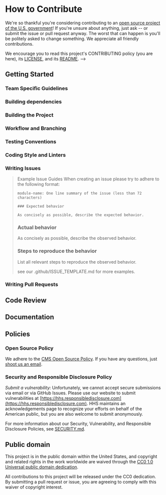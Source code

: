 <!--- # NOTE: Modify sections marked with `TODO`-->

# How to Contribute
We're so thankful you're considering contributing to an [open source project of
the U.S. government](https://code.gov/)! If you're unsure about anything, just
ask -- or submit the issue or pull request anyway. The worst that can happen is
you'll be politely asked to change something. We appreciate all friendly
contributions.

We encourage you to read this project's CONTRIBUTING policy (you are here), its
[LICENSE](LICENSE.md), and its [README](README.md).
-->

## Getting Started
<!--- ### TODO: If you have 'good-first-issue' or 'easy' labels for newcomers, mention them here.-->

### Team Specific Guidelines
<!--- ### TODO -->

### Building dependencies
<!--- ### TODO -->

### Building the Project
<!--- ### TODO -->

### Workflow and Branching
<!--- TODO: Workflow Example
We follow the [GitHub Flow Workflow](https://guides.github.com/introduction/flow/)

1.  Fork the project 
1.  Check out the `main` branch 
1.  Create a feature branch
1.  Write code and tests for your change 
1.  From your branch, make a pull request against `cmsgov/cmsgov-example-repo/main` 
1.  Work with repo maintainers to get your change reviewed 
1.  Wait for your change to be pulled into `cmsgov/cmsgov-example-repo/main`
1.  Delete your feature branch
-->

### Testing Conventions
<!--- TODO -->

### Coding Style and Linters
<!--- TODO: Code Style Guide 

1. Mention any style guides you adhere to (e.g. pep8, etc...)
1. Mention any linters your project uses (e.g. flake8, jslint, etc...) 
1. Mention any naming conventions your project uses (e.g. Semantic Versioning, CamelCasing, etc...)
1. Mention any other content guidelines the project adheres to (e.g. plainlanguage.gov, etc...)
-->

### Writing Issues

> Example Issue Guides
> When creating an issue please try to adhere to the following format:
> 
>     module-name: One line summary of the issue (less than 72 characters)
> 
>     ### Expected behavior
> 
>     As concisely as possible, describe the expected behavior.
> 
>    ### Actual behavior
>
>    As concisely as possible, describe the observed behavior.
>
>    ### Steps to reproduce the behavior
>
>    List all relevant steps to reproduce the observed behavior.
>
>    see our .github/ISSUE_TEMPLATE.md for more examples.

### Writing Pull Requests
<!--- 
### TODO: Pull request example

Comments should be formatted to a width no greater than 80 columns.

Files should be exempt of trailing spaces.

We adhere to a specific format for commit messages. Please write your commit
messages along these guidelines. Please keep the line width no greater than 80
columns (You can use `fmt -n -p -w 80` to accomplish this).

>    module-name: One line description of your change (less than 72 characters)
>
>    Problem
>
>    Explain the context and why you're making that change.  What is the problem
>    you're trying to solve? In some cases there is not a problem and this can be
>    thought of being the motivation for your change.
>
>    Solution
>
>    Describe the modifications you've done.
>
>    Result
>
>    What will change as a result of your pull request? Note that sometimes this
>    section is unnecessary because it is self-explanatory based on the solution.

Some important notes regarding the summary line:

* Describe what was done; not the result 
* Use the active voice 
* Use the present tense 
* Capitalize properly 
* Do not end in a period — this is a title/subject 
* Prefix the subject with its scope

    see our .github/PULL_REQUEST_TEMPLATE.md for more examples.
-->

## Code Review
<!--- 
### TODO: Code Review Example

The repository on GitHub is kept in sync with an internal repository at
github.cms.gov. For the most part this process should be transparent to the
project users, but it does have some implications for how pull requests are
merged into the codebase.

When you submit a pull request on GitHub, it will be reviewed by the project
community (both inside and outside of github.cms.gov), and once the changes are
approved, your commits will be brought into github.cms.gov's internal system for
additional testing. Once the changes are merged internally, they will be pushed
back to GitHub with the next sync.

This process means that the pull request will not be merged in the usual way.
Instead a member of the project team will post a message in the pull request
thread when your changes have made their way back to GitHub, and the pull
request will be closed.

The changes in the pull request will be collapsed into a single commit, but the
authorship metadata will be preserved.
-->


## Documentation
<!--- 
### TODO: Documentation Example

We also welcome improvements to the project documentation or to the existing
docs. Please file an [issue](https://github.com/cmsgov/cmsgov-example-repo/issues).
-->

## Policies

### Open Source Policy
We adhere to the [CMS Open Source
Policy](https://github.com/CMSGov/cms-open-source-policy). If you have any
questions, just [shoot us an email](mailto:opensource@cms.hhs.gov).

### Security and Responsible Disclosure Policy

*Submit a vulnerability:* Unfortunately, we cannot accept secure submissions via
email or via GitHub Issues. Please use our website to submit vulnerabilities at
[https://hhs.responsibledisclosure.com](https://hhs.responsibledisclosure.com).
HHS maintains an acknowledgements page to recognize your efforts on behalf of
the American public, but you are also welcome to submit anonymously.

For more information about our Security, Vulnerability, and Responsible Disclosure Policies, see [SECURITY.md](SECURITY.md).

## Public domain
This project is in the public domain within the United States, and copyright and related rights in the work worldwide are waived through the [CC0 1.0 Universal public domain dedication](https://creativecommons.org/publicdomain/zero/1.0/).

All contributions to this project will be released under the CC0 dedication. By submitting a pull request or issue, you are agreeing to comply with this waiver of copyright interest.
